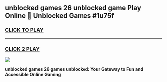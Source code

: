 
## unblocked games 26 unblocked game Play Online 👋 Unblocked Games #1u75f
<h3>
<a href="https://premium.freeplayer.one?title=unblocked_games_26&ref=21F">CLICK TO PLAY</a></h3>
<hr>

<h3>
<a href="https://premium.freeplayer.one?title=unblocked_games_26&ref=21F">CLICK 2 PLAY</a>
  
</h3>

<a href="https://premium.freeplayer.one?title=unblocked_games_26&ref=21F/"><img src="https://clearcache.store/games.png"></a>


**unblocked games 26 games unblocked: Your Gateway to Fun and Accessible Online Gaming**
